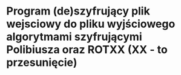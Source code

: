# Program (de)szyfrujący plik wejsciowy do pliku wyjściowego algorytmami szyfrującymi Polibiusza oraz ROTXX (XX - to przesunięcie)

